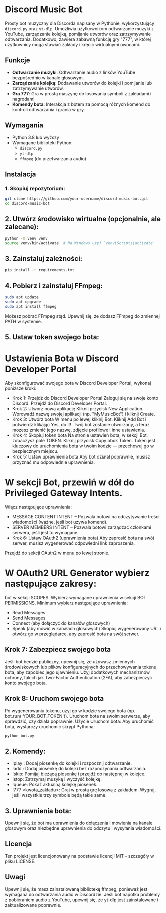 # Discord Music Bot

Prosty bot muzyczny dla Discorda napisany w Pythonie, wykorzystujący `discord.py` oraz `yt-dlp`. Umożliwia użytkownikom odtwarzanie muzyki z YouTube, zarządzanie kolejką, pomijanie utworów oraz zatrzymywanie odtwarzania. Dodatkowo, zawiera zabawną funkcję gry "777", w której użytkownicy mogą stawiać zakłady i kręcić wirtualnymi owocami.

## Funkcje

- **Odtwarzanie muzyki**: Odtwarzanie audio z linków YouTube bezpośrednio w kanale głosowym.
- **Zarządzanie kolejką**: Dodawanie utworów do kolejki i pomijanie lub zatrzymywanie utworów.
- **Gra 777**: Gra w prostą maszynę do losowania symboli z zakładami i nagrodami.
- **Komendy bota**: Interakcja z botem za pomocą różnych komend do kontroli odtwarzania i grania w gry.

## Wymagania

- Python 3.8 lub wyższy
- Wymagane biblioteki Python:
  - `discord.py`
  - `yt-dlp`
  - `ffmpeg` (do przetwarzania audio)

## Instalacja

### 1. Skopiuj repozytorium:

```bash
git clone https://github.com/your-username/discord-music-bot.git
cd discord-music-bot
```
## 2. Utwórz środowisko wirtualne (opcjonalnie, ale zalecane):
```bash
python -m venv venv
source venv/bin/activate  # Na Windows użyj `venv\Scripts\activate`
```
## 3. Zainstaluj zależności:
```bash
pip install -r requirements.txt
```
## 4. Pobierz i zainstaluj FFmpeg:
```bash
sudo apt update
sudo apt upgrade
sudo apt install ffmpeg
```
Możesz pobrać FFmpeg stąd. Upewnij się, że dodasz FFmpeg do zmiennej PATH w systemie.

## 5. Ustaw token swojego bota:
# Ustawienia Bota w Discord Developer Portal
Aby skonfigurować swojego bota w Discord Developer Portal, wykonaj poniższe kroki:

- Krok 1: Przejdź do Discord Developer Portal
Zaloguj się na swoje konto Discord.
Przejdź do Discord Developer Portal.
- Krok 2: Utwórz nową aplikację
Kliknij przycisk New Application.
Wprowadź nazwę swojej aplikacji (np. "MyMusicBot") i kliknij Create.
- Krok 3: Utwórz bota
W menu po lewej kliknij Bot.
Kliknij Add Bot i potwierdź klikając Yes, do it!.
Twój bot zostanie utworzony, a teraz możesz zmienić jego nazwę, zdjęcie profilowe i inne ustawienia.
- Krok 4: Skopiuj token bota
Na stronie ustawień bota, w sekcji Bot, zobaczysz pole TOKEN.
Kliknij przycisk Copy obok Token.
Token jest kluczowy do uruchomienia bota w twoim kodzie — przechowuj go w bezpiecznym miejscu.
- Krok 5: Ustaw uprawnienia bota
Aby bot działał poprawnie, musisz przyznać mu odpowiednie uprawnienia.

# W sekcji Bot, przewiń w dół do Privileged Gateway Intents.
Włącz następujące uprawnienia:
  - MESSAGE CONTENT INTENT – Pozwala botowi na odczytywanie treści wiadomości (ważne, jeśli bot używa komend).
  - SERVER MEMBERS INTENT – Pozwala botowi zarządzać członkami serwera, jeśli jest to wymagane.
- Krok 6: Ustaw OAuth2 (uprawnienia bota)
Aby zaprosić bota na swój serwer, musisz wygenerować odpowiedni link zaproszenia.

Przejdź do sekcji OAuth2 w menu po lewej stronie.

# W OAuth2 URL Generator wybierz następujące zakresy:

bot w sekcji SCOPES.
Wybierz wymagane uprawnienia w sekcji BOT PERMISSIONS.
Minimum wybierz następujące uprawnienia:

- Read Messages
- Send Messages
- Connect (aby dołączyć do kanałów głosowych)
- Speak (aby mówić w kanałach głosowych)
Skopiuj wygenerowany URL i otwórz go w przeglądarce, aby zaprosić bota na swój serwer.

## Krok 7: Zabezpiecz swojego bota
Jeśli bot będzie publiczny, upewnij się, że używasz zmiennych środowiskowych lub plików konfiguracyjnych do przechowywania tokenu bota, aby zapobiec jego ujawnieniu.
Użyj dodatkowych mechanizmów ochrony, takich jak Two-Factor Authentication (2FA), aby zabezpieczyć konto swojego bota.
## Krok 8: Uruchom swojego bota
Po wygenerowaniu tokenu, użyj go w kodzie swojego bota (np. bot.run('YOUR_BOT_TOKEN')).
Uruchom bota na swoim serwerze, aby sprawdzić, czy działa poprawnie.
Użycie
Uruchom bota: Aby uruchomić bota, wystarczy uruchomić skrypt Pythona:
```bash
python bot.py
```
## 2. Komendy:
- !play <YouTube URL>: Dodaj piosenkę do kolejki i rozpocznij odtwarzanie.
- !add <YouTube URL>: Dodaj piosenkę do kolejki bez rozpoczynania odtwarzania.
- !skip: Pomijaj bieżącą piosenkę i przejdź do następnej w kolejce.
- !stop: Zatrzymaj muzykę i wyczyść kolejkę.
- !queue: Pokaż aktualną kolejkę piosenek.
- !777 <kwota_zakładu>: Graj w prostą grę losową z zakładem. Wygraj, jeśli wszystkie trzy symbole będą takie same.
## 3. Uprawnienia bota:
Upewnij się, że bot ma uprawnienia do dołączenia i mówienia na kanale głosowym oraz niezbędne uprawnienia do odczytu i wysyłania wiadomości.

## Licencja
Ten projekt jest licencjonowany na podstawie licencji MIT - szczegóły w pliku LICENSE.

## Uwagi
Upewnij się, że masz zainstalowaną bibliotekę ffmpeg, ponieważ jest wymagana do odtwarzania audio w Discordzie. Jeśli bot napotka problemy z pobieraniem audio z YouTube, upewnij się, że yt-dlp jest zainstalowane i zaktualizowane poprawnie.
